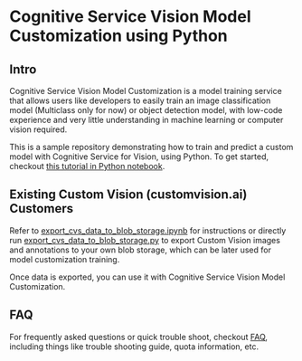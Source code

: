 # Cognitive Service Vision Model Customization using Python

## Intro

Cognitive Service Vision Model Customization is a model training service that allows users like developers to easily train an image classification model (Multiclass only for now) or object detection model, with low-code experience and very little understanding in machine learning or computer vision required.

This is a sample repository demonstrating how to train and predict a custom model with Cognitive Service for Vision, using Python. To get started, checkout [this tutorial in Python notebook](./tutorial.ipynb).

## Existing Custom Vision (customvision.ai) Customers

Refer to [export_cvs_data_to_blob_storage.ipynb](export_cvs_data_to_blob_storage.ipynb) for instructions or directly run [export_cvs_data_to_blob_storage.py](cognitive_service_vision_model_customization_python_samples/data/export_cvs_data_to_blob_storage.py) to export Custom Vision images and annotations to your own blob storage, which can be later used for model customization training.

Once data is exported, you can use it with Cognitive Service Vision Model Customization.

## FAQ

For frequently asked questions or quick trouble shoot, checkout [FAQ](FAQ.md), including things like trouble shooting guide, quota information, etc.
